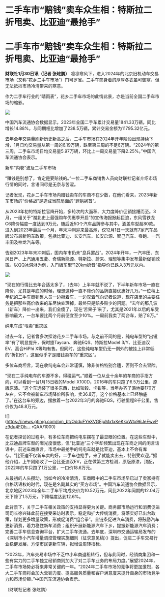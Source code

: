 # 二手车市“赔钱”卖车众生相：特斯拉二折甩卖、比亚迪“最抢手”

# 二手车市“赔钱”卖车众生相：特斯拉二折甩卖、比亚迪“最抢手”

**财联社1月30日讯（记者 张屹鹏）**
凛凛寒风下，进入2024年的北京旧机动车交易市场（又称“花乡二手车市场”）门可罗雀。二手车商身着的厚厚冬衣虽可御寒，但无法抵挡市场冷清带来的寒意。

作为二手车行业的“晴雨表”，花乡二手车市场的此情此景，亦是当前全国二手车市场的缩影。

![](https://inews.gtimg.com/om_bt/O1ltMr6jChzpw6P9U1Rx5OMnkvHhWtxNp9Sh_4CFJQMDcAA/1000)

中国汽车流通协会数据显示，2023年全国二手车累计交易量1841.33万辆，同比增长14.88%，与同期相比增加了238.5万辆，累计交易金额为11795.32亿元。

去年全年交易量刷新历史新高之后，二手车市场在2024年开年阶段出现持续下滑，1月日均交易量从第一周的6.19万辆，跌至第三周的不足6万辆。“2024年的第三周，二手车市场日均交易量5.97万辆，环比上一周交易量下降2.25%。”中国汽车流通协会表示。

新车“内卷”波及二手车市场

“赚钱是别想了，肯定是要赔钱的。”一位二手车商销售人员向财联社记者介绍市场行情的同时，言语间尽是无奈与苦涩。

记者发现，花乡二手车市场内赔钱卖车的车商不在少数，在他们看来，2023年新车市场的“价格战”是造成当前局面的“罪魁祸首”。

从2023年初的特斯拉官降开始，多轮次的大面积、大力度降价促销接踵而至。3月，一组关于“湖北史上最强购车优惠季开启”的宣传海报掀起巨浪，东风雪铁龙C6降价幅度一度达到9万元，随后近50个汽车品牌参与其中，涵盖车型超80款。进入到2023年最后一个月，年末冲刺迎来最高潮，仅12月1日一天就有7家汽车品牌公布最新购车政策，包括比亚迪、长安汽车、长安启源、智己汽车、零跑、一汽丰田及神龙汽车等。

告别2023年年末冲刺后，国内车市仍未“息兵罢战”。2024年开年，一汽丰田、东风日产、上汽通用五菱、奇瑞新能源、特斯拉、蔚来、理想等集中发布最新促销政策。以QQ冰淇淋为例，入门版车型“120km奶昔”指导价已跌入3万元以内。

![](https://inews.gtimg.com/om_bt/OmvaP6JRBVnyIo5ihurapZfsvhBqxQD3Cr2SAaLIxhSv0AA/1000)

“现在的行情比去年合适太多了，（去年）上半年就不说了，下半年新车市场一直在降价，尤其是年底的时候，理想这种一直不降价的品牌直接优惠好几万。”一位稍上年纪的二手车商销售人员一边擦着车，一边叹着气向记者说道，现在店里的主要任务是把那些高价收来的车尽快处理掉，最终只是赔多赔少的问题。“去年的那几波（新车）降价一出来，我们全傻了，现在‘苦果子’来了，尤其是2021年以后的车受影响最大，一台车要比两个月前便宜至少10%。一周前我卖了两台车，赔了8万。”

纯电车成“甩卖”重灾区

过去一年，记者曾多次探访花乡二手车市场，与之前不同的是，纯电车型的“出镜率”有了明显提升，保时捷Taycan、奔驰EQS、特斯拉Model
3/Y、比亚迪汉EV、高合HiPhi X等均有售。但同时，这些纯电车型仍无一例外的被挂上非常低的“折扣价”，这里似乎才是赔钱卖车的“重灾区”。

多位车商坦言，现在收纯电车会非常谨慎，除非价格特别合适，否则不会去冒险。

“现在二手纯电车的车源不多，得碰运气。”顺着一位从业十余年的车商的手指方向，可以看到一台1月15日收的Model
X100D，2016年的车只跑了6.5万公里，原版原漆。“这个车选装了很多东西，比如轮毂、卡钳等，当年办齐了落地要170万左右。它不会被新车市场降价所影响，卖36.8万，这个价格基本上已经触底了。”在这台车的旁边，摆放着一台2022年3月的奔驰EQS，行驶里程8千公里，售价仅为48.8万元。

![](https://inews.gtimg.com/om_bt/OdduFYeXVGEjuMx1xKeKkxWtx96JeEwvPz9du4FOh--
rQAA/1000)

在记者探访的过程中，有多位车商把纯电车摆在了最显眼的位置。在这些车型中，比亚迪品牌车型的曝光度很低，但“比亚迪”三个字却频繁出现在车商之间的闲言话语中。前述车商直言，市场中最抢手的纯电车就是比亚迪，基本上不会有库存。“比亚迪不仅新车卖的好，二手车也抢手，来了就能卖出去，特别受欢迎。”据他介绍，上午刚刚收了一台比亚迪汉EV，正在做第三方检测，原版原漆，顶配，2022年的车只跑了1万公里，一口价18.6万元。

从最初的人头攒动，当如今的冷冷清清，车商眼中的二手车市场早已过了卖家持有价格话语权的时代，现在是名副其实的“买方市场”。中国汽车流通协会数据显示，北京地区2023年全年二手车平均成交价为10.52万元，同比2022年同期的12.04万元下降了1.5万元，下降幅度达到12.6%。

此背景下，关于二手车相关政策的支持显得更为关键。商务部市场运行和消费促进司司长徐兴锋此前在接受采访时表示，稳定和扩大传统消费，将落实好已出台政策，谋划更多增量政策，形成促消费“组合拳”。全链条促进汽车消费，将鼓励汽车更新消费，着力稳住新车消费；组织开展新能源汽车下乡，提振新能源汽车消费；完善二手车信息查询平台，扩大二手车流通。去年底，深圳市交通运输局发布的《深圳市小汽车增量调控管理实施细则（征求意见稿）》提出，促进二手车交易行业稳健发展，方便市民更新车辆，拟增设周转指标。

“2023年，汽车交易市场中不乏中小车商退租转行，但与此同时，经销商集团和一些有实力的二手车独立经销商则加大了对二手车业务的布局力度。”展望2024年，二手车市场势必将来非常关键的一年。“2024年二手车市场的竞争将更加激烈，各大二手车商将会加大营销力度、提高服务质量和客户满意度来提升自身的市场竞争力和市场份额。”中国汽车流通协会表示。

（财联社记者 张屹鹏）

